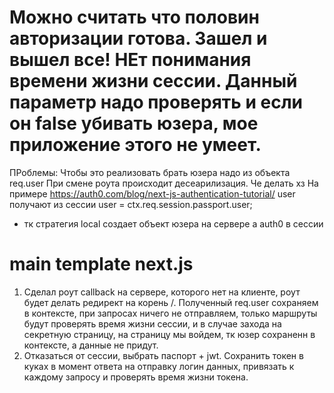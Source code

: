 # Можно считать что половин авторизации готова. Зашел и вышел все! НЕт понимания времени жизни сессии. Данный параметр надо проверять и если он false убивать юзера, мое приложение этого не умеет.

ПРоблемы:
Чтобы это реализовать брать юзера надо из объекта req.user
При смене роута происходит десеарилизация. Че делать хз
На примере https://auth0.com/blog/next-js-authentication-tutorial/ user получают из сессии user = ctx.req.session.passport.user;

- тк стратегия local создает объект юзера на сервере а auth0 в сессии

# main template next.js

1. Сделал роут callback на сервере, которого нет на клиенте, роут будет делать редирект на корень /. Полученный req.user сохраняем в контексте, при запросах ничего не отправляем, только маршруты будут проверять время жизни сессии, и в случае захода на секретную страницу, на страницу мы войдем, тк юзер сохраненн в контексте, а данные не придут.
2. Отказаться от сессии, выбрать паспорт + jwt. Сохранить токен в куках в момент ответа на отправку логин данных, привязать к каждому запросу и проверять время жизни токена.
